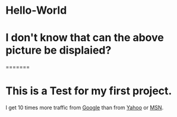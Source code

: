 # Hello-World

# I don't know that can the above picture be displaied?
=======
# This is a Test for my first project.

I get 10 times more traffic from [Google](http://google.com/ "Google")
than from [Yahoo](http://search.yahoo.com/ "Yahoo Search") or
[MSN](http://search.msn.com/ "MSN Search").